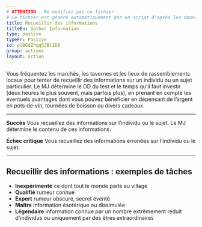 ```yaml
---
# ATTENTION : Ne modifiez pas ce fichier
# Ce fichier est généré automatiquement par un script d'après les données du module Foundry VTT officiel et de sa traduction
title: Recueillir des informations
titleEn: Gather Information
type: passive
typeFr: Passive
id: plBGdZhqq5JBl1D8
group: actions
layout: action
---
```

Vous fréquentez les marchés, les tavernes et les lieux de rassemblements locaux pour tenter de recueillir des informations sur un individu ou un sujet particulier. Le MJ détermine le DD du test et le temps qu’il faut investir (deux heures le plus souvent, mais parfois plus), en prenant en compte les éventuels avantages dont vous pouvez bénéficier en dépensant de l’argent en pots‑de‑vin, tournées de boisson ou divers cadeaux.

----

**Succès** Vous recueillez des informations sur l’individu ou le sujet. Le MJ détermine le contenu de ces informations.

**Échec critique** Vous recueillez des informations erronées sur l’individu ou le sujet.

----

## Recueillir des informations : exemples de tâches

- **Inexpérimenté** ce dont tout le monde parle au village
- **Qualifié** rumeur connue
- **Expert** rumeur obscure, secret éventé
- **Maître** information ésotérique ou dissimulée
- **Légendaire** information connue par un nombre extrêmement réduit d'individus ou uniquement par des êtres extraordinaires 

